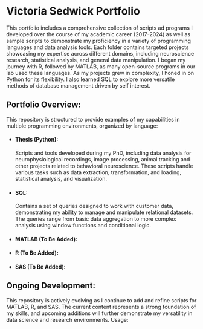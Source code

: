 # Victoria Sedwick Portfolio


This portfolio includes a comprehensive collection of scripts ad programs I developed over the course of my academic career (2017-2024) as well as sample scripts to demonstrate my proficiency in a variety of programming languages and data analysis tools. Each folder contains targeted projects showcasing my expertise across different domains, including neuroscience research, statistical analysis, and general data manipulation. I began my journey with R, followed by MATLAB, as many open-source programs in our lab used these languages. As my projects grew in complexity, I honed in on Python for its flexibility.  I also learned SQL to explore more versatile methods of database management driven by self interest.

## Portfolio Overview:

This repository is structured to provide examples of my capabilities in multiple programming environments, organized by language:
- #### Thesis (Python):
    Scripts and tools developed during my PhD, including data analysis for neurophysiological recordings, image processing, animal tracking and other projects related to behavioral neuroscience. These scripts handle various tasks such as data extraction, transformation, and loading, statistical analysis, and visualization.
- #### SQL:
    Contains a set of queries designed to work with customer data, demonstrating my ability to manage and manipulate relational datasets. The queries range from basic data aggregation to more complex analysis using window functions and conditional logic.

- #### MATLAB (To Be Added):

- #### R (To Be Added):

- #### SAS (To Be Added):

## Ongoing Development:

This repository is actively evolving as I continue to add and refine scripts for MATLAB, R, and SAS. The current content represents a strong foundation of my skills, and upcoming additions will further demonstrate my versatility in data science and research environments.
Usage:
